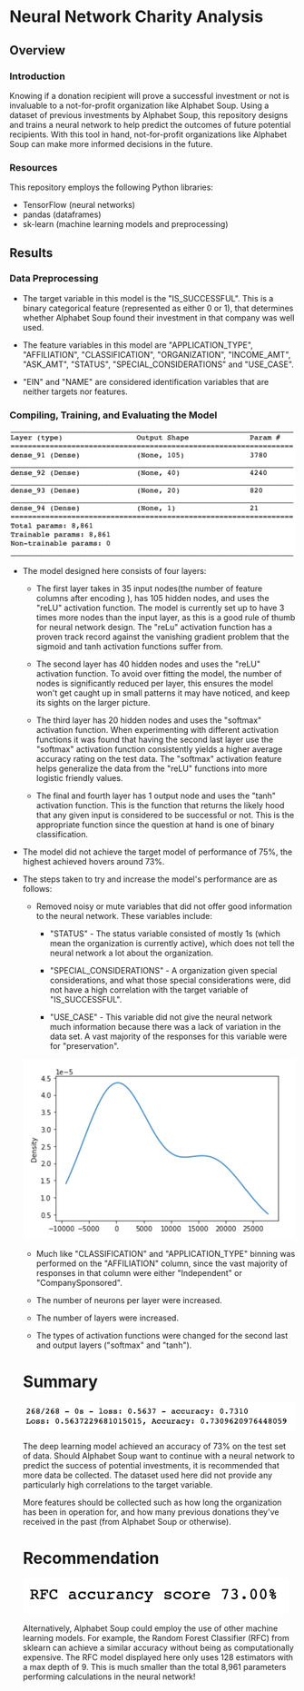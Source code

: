 # Neural Network Charity Analysis

## Overview

### Introduction

Knowing if a donation recipient will prove a successful investment or not is invaluable to a not-for-profit organization like Alphabet Soup. Using a dataset of previous investments by Alphabet Soup, this repository designs and trains a neural network to help predict the outcomes of future potential recipients. With this tool in hand, not-for-profit organizations like Alphabet Soup can make more informed decisions in the future.

### Resources

This repository employs the following Python libraries:

* TensorFlow (neural networks)
* pandas (dataframes)
* sk-learn (machine learning models and preprocessing)


## Results 

### Data Preprocessing

* The target variable in this model is the "IS_SUCCESSFUL". This is a binary categorical feature (represented as either 0 or 1), that determines whether Alphabet Soup found their investment in that company was well used.

* The feature variables in this model are "APPLICATION_TYPE", "AFFILIATION", "CLASSIFICATION", "ORGANIZATION", "INCOME_AMT", "ASK_AMT", "STATUS", "SPECIAL_CONSIDERATIONS" and "USE_CASE".

* "EIN" and "NAME" are considered identification variables that are neither targets nor features.


### Compiling, Training, and Evaluating the Model

![model summary](https://github.com/juberr/Neural_Network_Charity_Analysis/blob/main/pics/model_summ.png?raw=true)

* The model designed here consists of four layers:

    * The first layer takes in 35 input nodes(the number of feature columns after encoding ), has 105 hidden nodes, and uses the "reLU" activation function. The model is currently set up to have 3 times more nodes than the input layer, as this is a good rule of thumb for neural network design. The "reLu" activation function has a proven track record against the vanishing gradient problem that the sigmoid and tanh activation functions suffer from.

    * The second layer has 40 hidden nodes and uses the "reLU" activation function. To avoid over fitting the model, the number of nodes is significantly reduced per layer, this ensures the model won't get caught up in small patterns it may have noticed, and keep its sights on the larger picture.  

    * The third layer has 20 hidden nodes and uses the "softmax" activation function. When experimenting with different activation functions it was found that having the second last layer use the "softmax" activation function consistently yields a higher average accuracy rating on the test data. The "softmax" activation feature helps generalize the data from the "reLU" functions into more logistic friendly values.

    * The final and fourth layer has 1 output node and uses the "tanh" activation function. This is the function that returns the likely hood that any given input is considered to be successful or not. This is the appropriate function since the question at hand is one of binary classification.

* The model did not achieve the target model of performance of 75%, the highest achieved hovers around 73%.

* The steps taken to try and increase the model's performance are as follows:

    * Removed noisy or mute variables that did not offer good information to the neural network. These variables include:
        * "STATUS" - The status variable consisted of mostly 1s (which mean the organization is currently active), which does not tell the neural network a lot about the organization.

        * "SPECIAL_CONSIDERATIONS" - A organization given special considerations, and what those special considerations were, did not have a high correlation with the target variable of "IS_SUCCESSFUL".

        * "USE_CASE" - This variable did not give the neural network much information because there was a lack of variation in the data set. A vast majority of the responses for this variable were for "preservation".

    ![affil density](https://github.com/juberr/Neural_Network_Charity_Analysis/blob/main/pics/density.png?raw=true)

    * Much like "CLASSIFICATION" and "APPLICATION_TYPE" binning was performed on the "AFFILIATION" column, since the vast majority of responses in that column were either "Independent" or "CompanySponsored".

    * The number of neurons per layer were increased.

    * The number of layers were increased.

    * The types of activation functions were changed for the second last and output layers ("softmax" and "tanh").

    # Summary

    ![model accuracy](https://github.com/juberr/Neural_Network_Charity_Analysis/blob/main/pics/model_acc.png?raw=true)

    The deep learning model achieved an accuracy of 73% on the test set of data. Should Alphabet Soup want to continue with a neural network to predict the success of potential investments, it is recommended that more data be collected. The dataset used here did not provide any particularly high correlations to the target variable.

    More features should be collected such as how long the organization has been in operation for, and how many previous donations they've received in the past (from Alphabet Soup or otherwise).

    # Recommendation

    ![rfc accuracy](https://github.com/juberr/Neural_Network_Charity_Analysis/blob/main/pics/rfc.png?raw=true)

    Alternatively, Alphabet Soup could employ the use of other machine learning models. For example, the Random Forest Classifier (RFC) from sklearn can achieve a similar accuracy without being as computationally expensive. The RFC model displayed here only uses 128 estimators with a max depth of 9. This is much smaller than the total 8,961 parameters performing calculations in the neural network!
